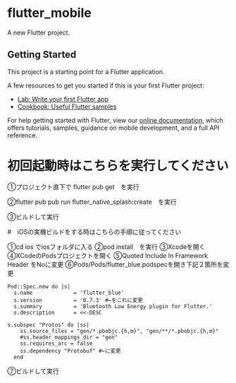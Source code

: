# flutter_mobile

A new Flutter project.

## Getting Started

This project is a starting point for a Flutter application.

A few resources to get you started if this is your first Flutter project:

- [Lab: Write your first Flutter app](https://flutter.dev/docs/get-started/codelab)
- [Cookbook: Useful Flutter samples](https://flutter.dev/docs/cookbook)

For help getting started with Flutter, view our
[online documentation](https://flutter.dev/docs), which offers tutorials,
samples, guidance on mobile development, and a full API reference.

# 初回起動時はこちらを実行してください
①プロジェクト直下で flutter pub get　を実行

②flutter pub pub run flutter_native_splash:create　を実行

③ビルドして実行

#　iOSの実機ビルドをする時はこちらの手順に従ってください

①cd ios でiosフォルダに入る
②pod install　を実行
③Xcodeを開く
④XCodeのPodsプロジェクトを開く
⑤Quoted Include In Framework Header をNoに変更
⑥Pods/Pods/flutter_blue.podspecを開き下記２箇所を変更
```
Pod::Spec.new do |s|
  s.name             = 'flutter_blue'
  s.version          = '0.7.3' #←をこれに変更
  s.summary          = 'Bluetooth Low Energy plugin for Flutter.'
  s.description      = <<-DESC
```

```
s.subspec "Protos" do |ss|
    ss.source_files = "gen/*.pbobjc.{h,m}", "gen/**/*.pbobjc.{h,m}"
    #ss.header_mappings_dir = "gen"
    ss.requires_arc = false
    ss.dependency "Protobuf" #←に変更
  end
```

⑦ビルドして実行

